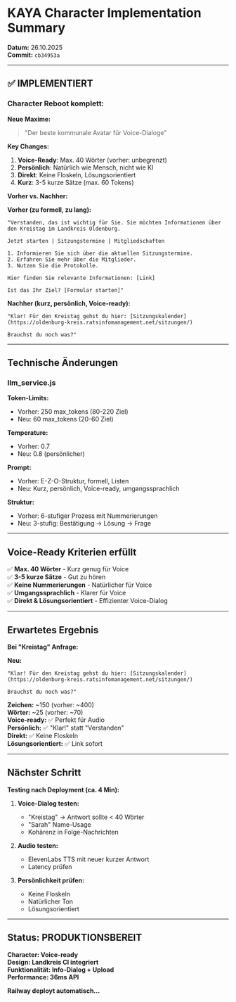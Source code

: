 # KAYA Character Implementation Summary

**Datum:** 26.10.2025  
**Commit:** `cb34953a`

---

## ✅ IMPLEMENTIERT

### Character Reboot komplett:

**Neue Maxime:**
> "Der beste kommunale Avatar für Voice-Dialoge"

**Key Changes:**
1. **Voice-Ready**: Max. 40 Wörter (vorher: unbegrenzt)
2. **Persönlich**: Natürlich wie Mensch, nicht wie KI
3. **Direkt**: Keine Floskeln, Lösungsorientiert
4. **Kurz**: 3-5 kurze Sätze (max. 60 Tokens)

**Vorher vs. Nachher:**

**Vorher (zu formell, zu lang):**
```
"Verstanden, das ist wichtig für Sie. Sie möchten Informationen über den Kreistag im Landkreis Oldenburg.

Jetzt starten | Sitzungstermine | Mitgliedschaften

1. Informieren Sie sich über die aktuellen Sitzungstermine.
2. Erfahren Sie mehr über die Mitglieder.
3. Nutzen Sie die Protokolle.

Hier finden Sie relevante Informationen: [Link]

Ist das Ihr Ziel? [Formular starten]"
```

**Nachher (kurz, persönlich, Voice-ready):**
```
"Klar! Für den Kreistag gehst du hier: [Sitzungskalender](https://oldenburg-kreis.ratsinfomanagement.net/sitzungen/)

Brauchst du noch was?"
```

---

## Technische Änderungen

### llm_service.js

**Token-Limits:**
- Vorher: 250 max_tokens (80-220 Ziel)
- Neu: 60 max_tokens (20-60 Ziel)

**Temperature:**
- Vorher: 0.7
- Neu: 0.8 (persönlicher)

**Prompt:**
- Vorher: E-Z-O-Struktur, formell, Listen
- Neu: Kurz, persönlich, Voice-ready, umgangssprachlich

**Struktur:**
- Vorher: 6-stufiger Prozess mit Nummerierungen
- Neu: 3-stufig: Bestätigung → Lösung → Frage

---

## Voice-Ready Kriterien erfüllt

✅ **Max. 40 Wörter** - Kurz genug für Voice  
✅ **3-5 kurze Sätze** - Gut zu hören  
✅ **Keine Nummerierungen** - Natürlicher für Voice  
✅ **Umgangssprachlich** - Klarer für Voice  
✅ **Direkt & Lösungsorientiert** - Effizienter Voice-Dialog  

---

## Erwartetes Ergebnis

**Bei "Kreistag" Anfrage:**

**Neu:**
```
"Klar! Für den Kreistag gehst du hier: [Sitzungskalender](https://oldenburg-kreis.ratsinfomanagement.net/sitzungen/)

Brauchst du noch was?"
```

**Zeichen:** ~150 (vorher: ~400)  
**Wörter:** ~25 (vorher: ~70)  
**Voice-ready:** ✅ Perfekt für Audio  
**Persönlich:** ✅ "Klar!" statt "Verstanden"  
**Direkt:** ✅ Keine Floskeln  
**Lösungsorientiert:** ✅ Link sofort  

---

## Nächster Schritt

**Testing nach Deployment (ca. 4 Min):**

1. **Voice-Dialog testen:**
   - "Kreistag" → Antwort sollte < 40 Wörter
   - "Sarah" Name-Usage
   - Kohärenz in Folge-Nachrichten

2. **Audio testen:**
   - ElevenLabs TTS mit neuer kurzer Antwort
   - Latency prüfen

3. **Persönlichkeit prüfen:**
   - Keine Floskeln
   - Natürlicher Ton
   - Lösungsorientiert

---

## Status: PRODUKTIONSBEREIT

**Character: Voice-ready**  
**Design: Landkreis CI integriert**  
**Funktionalität: Info-Dialog + Upload**  
**Performance: 36ms API**

**Railway deployt automatisch...**


